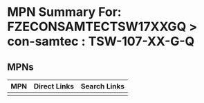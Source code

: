 



# MPN Summary For: FZECONSAMTECTSW17XXGQ > con-samtec : TSW-107-XX-G-Q

## MPNs
  

|MPN|Direct Links|Search Links|
| :--- | :--- | :--- |
||||
